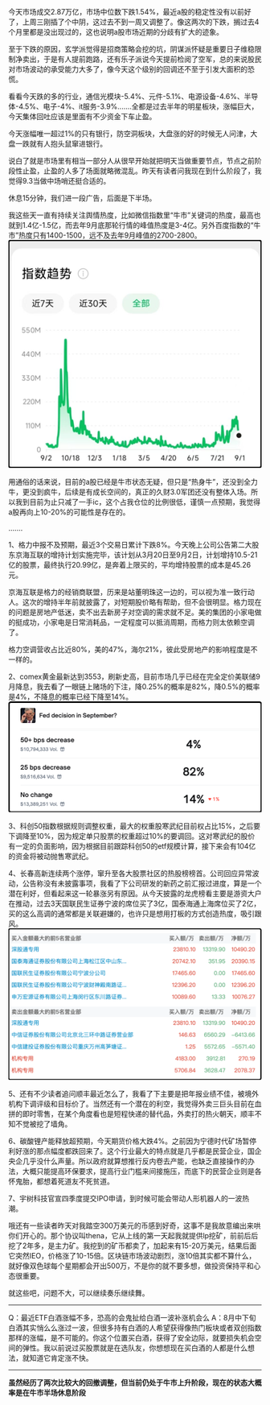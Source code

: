 今天市场成交2.87万亿，市场中位数下跌1.54%，最近a股的稳定性没有以前好了，上周三刚插了个中阴，这过去不到一周又调整了。像这两次的下跌，搁过去4个月里都是没出现过的，这也说明a股市场近期的分歧有扩大的迹象。

至于下跌的原因，玄学派觉得是招商策略会挖的坑，阴谋派怀疑是重要日子维稳限制净卖出，于是有人提前跑路，还有乐子派说今天提前检阅了空军，总的来说股民对市场波动的承受能力大多了，像今天这个级别的回调还不至于引发大面积的恐慌。

看看今天跌的多的行业，通信光模块-5.4%、元件-5.1%、电源设备-4.6%、半导体-4.5%、电子-4%、it服务-3.9%.......全都是过去半年的明星板块，涨幅巨大，今天集体回吐应该是里面有不少资金下车止盈。

今天涨幅唯一超过1%的只有银行，防空洞板块，大盘涨的好的时候无人问津，大盘一跌就有人抱头鼠窜进银行。

说白了就是市场里有相当一部分人从很早开始就把明天当做重要节点，节点之前阶段性止盈，止盈的人多了场面就略微混乱。昨天有读者问我现在到什么阶段了，我觉得9.3当做中场哨还挺合适的。

休息15分钟，我们进一段广告，后面是下半场。

我这些天一直有持续关注舆情热度，比如微信指数里“牛市”关键词的热度，最高也就到1.4亿-1.5亿，而去年9月底那轮行情的峰值热度是3-4亿。另外百度指数的“牛市”热度只有1400-1500，远不及去年9月峰值的2700-2800。
![趋势指数](./趋势指数.png)

用通俗的话来说，目前的a股已经是牛市状态无疑，但只是“热身牛”，还没到全力牛，更没到疯牛，后续是有成长空间的，真正的久财3.0军团还没有整体入场。所以我到目前为止只减了一手ic，这个占我仓位的比例很低，谨慎一点预期，我觉得a股再向上10-20%的可能性是存在的。

.......

1、格力中报不及预期，最近3个交易日累计下跌8%。今天晚上公司公告第二大股东京海互联的增持计划实施完毕，该计划从3月20日至9月2日，计划增持10.5-21亿的股票，最终执行20.99亿，是奔着上限买的，平均增持股票的成本是45.26元。

京海互联是格力的经销商联盟，历来是站董明珠这一边的，可以视为准一致行动人。这次的增持半年前就披露了，对短期股价略有帮助，但不会很明显。格力现在的问题是房地产低迷，卖不出去新房子对空调的需求就不足。美的集团的小家电做的挺成功，小家电是日常消耗品，一定程度可以抵消周期，而格力则太依赖空调了。

格力空调营收占比近80%，美的47%，海尔21%，彼此受房地产的影响程度是不一样的。

2、comex黄金最新达到3553，刷新史高，目前市场几乎已经在完全定价美联储9月降息，我去看了一眼链上赌场的下注，降0.25%的概率是82%，降0.5%的概率是4%，不降息的概率已经下降至14%。
![降息预期](./降息预期.png)

3、科创50指数根据规则调整权重，最大的权重股寒武纪目前权占比15%，之后要下调降至10%，因为规定单只股票的权重超过10%的要调回。这对寒武纪的股价有一定的负面影响，因为根据目前跟踪科创50的etf规模计算，接下来会有104亿的资金将被动抛售寒武纪。

4、长春高新连续两个涨停，窜升至各大股票社区的热股榜榜首。公司回应异常波动，公告称没有未披露事项，我看了下公司研发的新药之前汇报过进度，算是一个潜在利好，但看起来这一轮暴涨另有原因。从今天披露的龙虎榜看主要是游资大户在推动，过去3天国联民生证券宁波的席位买了3亿，国泰海通上海席位买了2亿，买的这么高调的通常都是关联避嫌的，也许只是想用打板的方式创造热度，吸引跟风。
![长春高新打板](./长春高新打板.png)

5、还有不少读者追问顺丰最近怎么了，我看了下主要是把年报业绩不佳，被境外机构下调评级和目标价了。当然还有一个潜在的利空，我觉得外卖三巨头目前在血拼的即时零售，在某个角度看也是短程快递的替代品，外卖打的热火朝天，顺丰不知不觉被挖了墙角。

6、碳酸锂产能释放超预期，今天期货价格大跌4%。之前因为宁德时代矿场暂停利好涨的那点幅度都跌回来了。这个行业最大的特点就是几乎都是民营企业，国企央企几乎没什么声量。所以政府就算想推行反内卷去产能，也缺乏直接操作的办法，大概只能提高环保要求，提高行业门槛来间接施压，而底下的民营企业则是各怀鬼胎，都想着死道友不死贫道。

7、宇树科技官宣四季度提交IPO申请，到时候可能会带动人形机器人的一波热潮。

哦还有一些读者昨天对我踏空300万美元的币感到好奇，这事不是我故意编出来哄你们开心的。那个协议叫thena，它从上线的第一天起我就提供lp挖矿，前前后后挖了2年多，是主力矿。我挖到的矿币都卖了，加起来有15-20万美元，结果后面它突然IEO，价格涨了10-15倍。区块链市场波动剧烈，涨10倍其实都不算什么，就好像双色球每个星期都会开出500万，不是你的就不要多想，做投资保持平和心态很重要。

就这些吧，问题不大，可以继续奏乐继续舞。

--------
Q：最近ETF白酒涨幅不多，恐高的会鬼扯给白酒一波补涨机会么
A：8月中下旬白酒其实悄么么涨过一波，但很多持有白酒的人希望获得像热门板块或者双创指数那样的涨幅，是不可能的。你这个位置买白酒，获得了安全边际，就要损失机会空间的弹性。我以前说过买股票就是在选队友，你想想现在买白酒的人都是什么想法，就知道它肯定涨不快。

--------
**虽然经历了两次比较大的回撤调整，但当前仍处于牛市上升阶段，现在的状态大概率是在牛市半场休息阶段**
